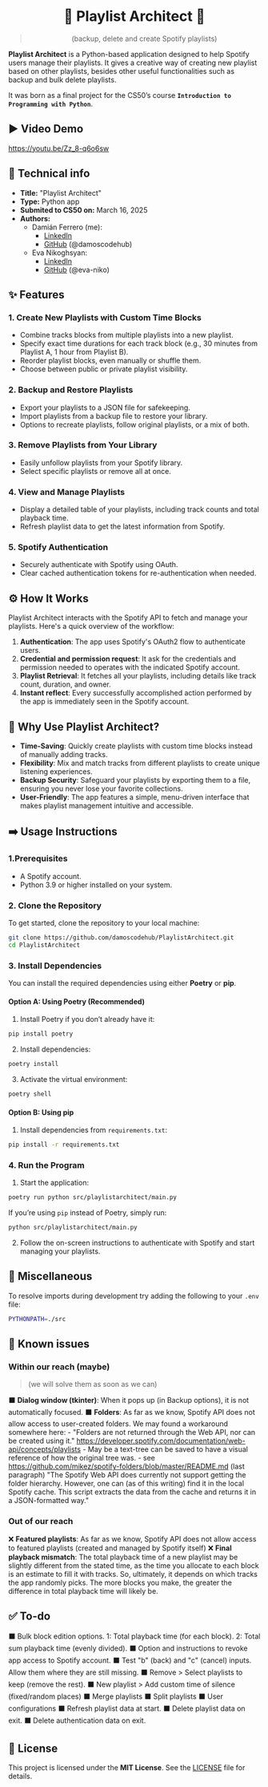 <div align="center">

# 🎵 Playlist Architect 📐
> (backup, delete and create Spotify playlists)
</div>

**Playlist Architect** is a Python-based application designed to help Spotify users manage their playlists. It gives a creative way of creating new playlist based on other playlists, besides other useful functionalities such as backup and bulk delete playlists.

It was born as a final project for the CS50’s course **`Introduction to Programming with Python`**.

## ▶️ Video Demo
https://youtu.be/Zz_8-q6o6sw

## 📑 Technical info
* **Title:** "Playlist Architect"
* **Type:** Python app
* **Submited to CS50 on:** March 16, 2025
* **Authors:**
    * Damián Ferrero (me):
        * [LinkedIn](https://linkedin.com/in/damianferrero)
        * [GitHub](https://github.com/damoscodehub) (@damoscodehub)
    * Eva Nikoghsyan:
        * [LinkedIn](https://linkedin.com/in/eva-nikoghosyan)
        * [GitHub](https://github.com/eva-niko) (@eva-niko)

## ✨ Features

### 1. **Create New Playlists with Custom Time Blocks**
   - Combine tracks blocks from multiple playlists into a new playlist.
   - Specify exact time durations for each track block (e.g., 30 minutes from Playlist A, 1 hour from Playlist B).
   - Reorder playlist blocks, even manually or shuffle them.
   - Choose between public or private playlist visibility.

### 2. **Backup and Restore Playlists**
   - Export your playlists to a JSON file for safekeeping.
   - Import playlists from a backup file to restore your library.
   - Options to recreate playlists, follow original playlists, or a mix of both.

### 3. **Remove Playlists from Your Library**
   - Easily unfollow playlists from your Spotify library.
   - Select specific playlists or remove all at once.

### 4. **View and Manage Playlists**
   - Display a detailed table of your playlists, including track counts and total playback time.
   - Refresh playlist data to get the latest information from Spotify.

### 5. **Spotify Authentication**
   - Securely authenticate with Spotify using OAuth.
   - Clear cached authentication tokens for re-authentication when needed.

## ⚙️ How It Works

Playlist Architect interacts with the Spotify API to fetch and manage your playlists. Here's a quick overview of the workflow:

1. **Authentication**: The app uses Spotify's OAuth2 flow to authenticate users.
2. **Credential and permission request**: It ask for the credentials and permission needed to operates with the indicated Spotify account. 
3. **Playlist Retrieval**: It fetches all your playlists, including details like track count, duration, and owner.
4. **Instant reflect**: Every successfully accomplished action performed by the app is immediately seen in the Spotify account.

## 🤔 Why Use Playlist Architect?

- **Time-Saving**: Quickly create playlists with custom time blocks instead of manually adding tracks.
- **Flexibility**: Mix and match tracks from different playlists to create unique listening experiences.
- **Backup Security**: Safeguard your playlists by exporting them to a file, ensuring you never lose your favorite collections.
- **User-Friendly**: The app features a simple, menu-driven interface that makes playlist management intuitive and accessible.

## ➡️ Usage Instructions

### **1.Prerequisites**

- A Spotify account.
- Python 3.9 or higher installed on your system.
### **2. Clone the Repository**

To get started, clone the repository to your local machine:
```bash
git clone https://github.com/damoscodehub/PlaylistArchitect.git
cd PlaylistArchitect
```

### **3. Install Dependencies**

You can install the required dependencies using either **Poetry** or **pip**.
#### **Option A: Using Poetry (Recommended)**

1. Install Poetry if you don’t already have it:
```bash
pip install poetry
```    

2. Install dependencies:
```bash
poetry install
```

3. Activate the virtual environment:
```bash
poetry shell
```
#### **Option B: Using pip**

1. Install dependencies from `requirements.txt`:
```bash
pip install -r requirements.txt
```

### **4. Run the Program**

1. Start the application:
```bash
poetry run python src/playlistarchitect/main.py
```
 
If you’re using `pip` instead of Poetry, simply run:
```bash
python src/playlistarchitect/main.py
```
2. Follow the on-screen instructions to authenticate with Spotify and start managing your playlists.

## 🥗 Miscellaneous

To resolve imports during development try adding the following to your `.env` file:
```bash
PYTHONPATH=./src
```

## 🚨 Known issues

### Within our reach (maybe)
> (we will solve them as soon as we can)

⬛ **Dialog window (tkinter)**: When it pops up (in Backup options), it is not automatically focused.
⬛ **Folders**: As far as we know, Spotify API does not allow access to user-created folders.
    We may found a workaround somewhere here:
    - "Folders are not returned through the Web API, nor can be created using it." https://developer.spotify.com/documentation/web-api/concepts/playlists
		- May be a text-tree can be saved to have a visual reference of how the original tree was.
    - see https://github.com/mikez/spotify-folders/blob/master/README.md (last paragraph) "The Spotify Web API does currently not support getting the folder hierarchy. However, one can (as of this writing) find it in the local Spotify cache. This script extracts the data from the cache and returns it in a JSON-formatted way."

### Out of our reach
❌ **Featured playlists**: As far as we know, Spotify API does not allow access to featured playlists (created and managed by Spotify itself)
❌ **Final playback mismatch**: The total playback time of a new playlist may be slightly different from the stated time, as the time you allocate to each block is an estimate to fill it with tracks. So, ultimately, it depends on which tracks the app randomly picks. The more blocks you make, the greater the difference in total playback time will likely be.

## ✅ To-do

⬛ Bulk block edition options. 1: Total playback time (for each block). 2: Total sum playback time (evenly divided).
⬛ Option and instructions to revoke app access to Spotify account.
⬛ Test "b" (back) and "c" (cancel) inputs. Allow them where they are still missing.
⬛ Remove > Select playlists to keep (remove the rest).
⬛ New playlist > Add custom time of silence (fixed/random places)
⬛ Merge playlists
⬛ Split playlists
⬛ User configurations
	⬛ Refresh playlist data at start.
	⬛ Delete playlist data on exit.
	⬛ Delete authentication data on exit.

## 📜 License

This project is licensed under the **MIT License**. See the [LICENSE](https://LICENSE) file for details.